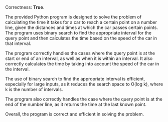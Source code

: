 Correctness: **True**.

The provided Python program is designed to solve the problem of calculating the time it takes for a car to reach a certain point on a number line, given the distances and times at which the car passes certain points. The program uses binary search to find the appropriate interval for the query point and then calculates the time based on the speed of the car in that interval.

The program correctly handles the cases where the query point is at the start or end of an interval, as well as when it is within an interval. It also correctly calculates the time by taking into account the speed of the car in the interval.

The use of binary search to find the appropriate interval is efficient, especially for large inputs, as it reduces the search space to O(log k), where k is the number of intervals.

The program also correctly handles the case where the query point is at the end of the number line, as it returns the time at the last known point.

Overall, the program is correct and efficient in solving the problem.